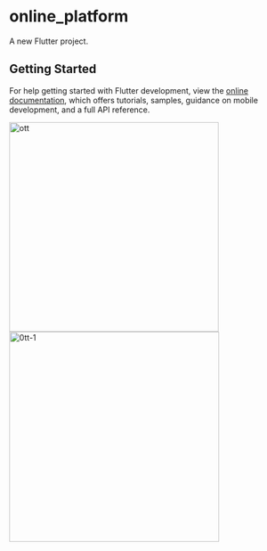 # online_platform

A new Flutter project.

## Getting Started

For help getting started with Flutter development, view the
[online documentation](https://docs.flutter.dev/), which offers tutorials,
samples, guidance on mobile development, and a full API reference.



<img width="376" alt="ott" src="https://user-images.githubusercontent.com/121540071/227211082-e722f221-d28f-4e5c-81fe-29184a0a268d.PNG">


<img width="377" alt="0tt-1" src="https://user-images.githubusercontent.com/121540071/227211564-549aa6ef-8150-4bb8-9ec2-416fb0cc151d.PNG">
